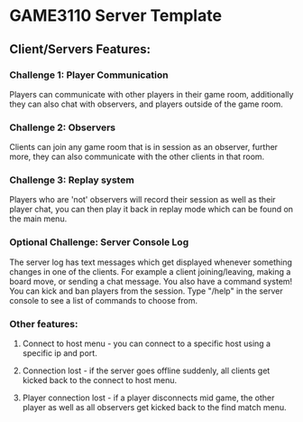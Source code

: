 # GAME3110 Server Template
## Client/Servers Features:
### Challenge 1: Player Communication
Players can communicate with other players in their game room, additionally they can also chat with observers, and players outside of the game room.
### Challenge 2: Observers
Clients can join any game room that is in session as an observer, further more, they can also communicate with the other clients in that room.
### Challenge 3: Replay system
Players who are 'not' observers will record their session as well as their player chat, you can then play it back in replay mode which can be found on the main menu.
### Optional Challenge: Server Console Log
The server log has text messages which get displayed whenever something changes in one of the clients. For example a client joining/leaving, making a board move, or sending a chat message. You also have a command system! You can kick and ban players from the session. Type "/help" in the server console to see a list of commands to choose from.
### Other features:
1. Connect to host menu - you can connect to a specific host using a specific ip and port.

2. Connection lost - if the server goes offline suddenly, all clients get kicked back to the connect to host menu.

3. Player connection lost - if a player disconnects mid game, the other player as well as all observers get kicked back to the find match menu.